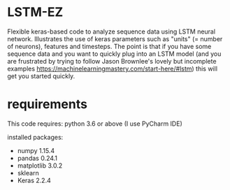 # LSTM-EZ
Flexible keras-based code to analyze sequence data using LSTM neural network. 
Illustrates the use of keras parameters such as "units" (= number of neurons), features and timesteps. 
The point is that if you have some sequence data and you want to quickly plug into an LSTM model 
(and you are frustrated by trying to follow Jason Brownlee's lovely but incomplete examples
https://machinelearningmastery.com/start-here/#lstm) 
this will get you started quickly.

# requirements
This code requires:
python 3.6 or above (I use PyCharm IDE)

installed packages:
- numpy 1.15.4
- pandas 0.24.1
- matplotlib 3.0.2
- sklearn 
- Keras 2.2.4
